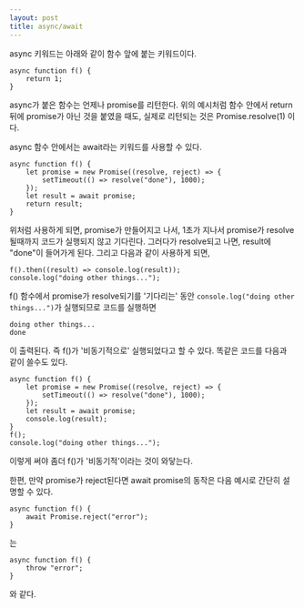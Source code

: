 ```yaml
---
layout: post
title: async/await
---
```

async 키워드는 아래와 같이 함수 앞에 붙는 키워드이다.
```
async function f() {
    return 1;
}
```
async가 붙은 함수는 언제나 promise를 리턴한다. 위의 예시처럼 함수 안에서 return뒤에 promise가 아닌 것을 붙였을 때도, 실제로 리턴되는 것은 Promise.resolve(1) 이다.

async 함수 안에서는 await라는 키워드를 사용할 수 있다.
```
async function f() {
    let promise = new Promise((resolve, reject) => {
        setTimeout(() => resolve("done"), 1000);
    });
    let result = await promise;
    return result;
}
```
위처럼 사용하게 되면, promise가 만들어지고 나서, 1초가 지나서 promise가 resolve될때까지 코드가 실행되지 않고 기다린다. 그러다가 resolve되고 나면, result에 "done"이 들어가게 된다. 그리고 다음과 같이 사용하게 되면,
```
f().then((result) => console.log(result));
console.log("doing other things...");
```
f() 함수에서 promise가 resolve되기를 '기다리는' 동안 `console.log("doing other things...")`가 실행되므로 코드를 실행하면
```
doing other things...
done
```
이 출력된다. 즉 f()가 '비동기적으로' 실행되었다고 할 수 있다. 똑같은 코드를 다음과 같이 쓸수도 있다.
```
async function f() {
    let promise = new Promise((resolve, reject) => {
        setTimeout(() => resolve("done"), 1000);
    });
    let result = await promise;
    console.log(result);
}
f();
console.log("doing other things...");
```
이렇게 써야 좀더 f()가 '비동기적'이라는 것이 와닿는다.

한편, 만약 promise가 reject된다면 await promise의 동작은 다음 예시로 간단히 설명할 수 있다.
```
async function f() {
    await Promise.reject("error");
}
```
는
```
async function f() {
    throw "error";
}
```
와 같다.
